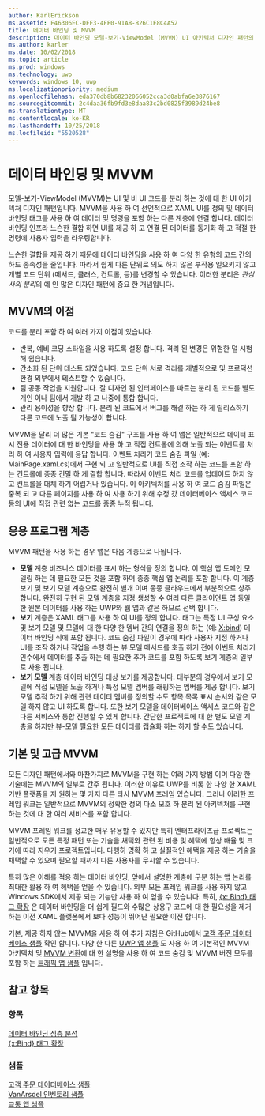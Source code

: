 ```yaml
---
author: KarlErickson
ms.assetid: F46306EC-DFF3-4FF0-91A8-826C1F8C4A52
title: 데이터 바인딩 및 MVVM
description: 데이터 바인딩 모델-보기-ViewModel (MVVM) UI 아키텍처 디자인 패턴의 핵심 이며 UI 및 비 UI 코드 간의 느슨한 결합을 통해 수 있습니다.
ms.author: karler
ms.date: 10/02/2018
ms.topic: article
ms.prod: windows
ms.technology: uwp
keywords: windows 10, uwp
ms.localizationpriority: medium
ms.openlocfilehash: eda370db8b68232066052cca3d0abfa6e3876167
ms.sourcegitcommit: 2c4daa36fb9fd3e8daa83c2bd0825f3989d24be8
ms.translationtype: MT
ms.contentlocale: ko-KR
ms.lasthandoff: 10/25/2018
ms.locfileid: "5520528"
---
```

# <a name="data-binding-and-mvvm"></a>데이터 바인딩 및 MVVM

모델-보기-ViewModel (MVVM)는 UI 및 비 UI 코드를 분리 하는 것에 대 한 UI 아키텍처 디자인 패턴입니다. MVVM을 사용 하 여 선언적으로 XAML UI를 정의 및 데이터 바인딩 태그를 사용 하 여 데이터 및 명령을 포함 하는 다른 계층에 연결 합니다. 데이터 바인딩 인프라 느슨한 결합 하면 UI를 제공 하 고 연결 된 데이터를 동기화 하 고 적절 한 명령에 사용자 입력을 라우팅합니다. 

느슨한 결합을 제공 하기 때문에 데이터 바인딩을 사용 하 여 다양 한 유형의 코드 간의 하드 종속성을 줄입니다. 따라서 쉽게 다른 단위로 의도 하지 않은 부작용 일으키지 않고 개별 코드 단위 (메서드, 클래스, 컨트롤, 등)를 변경할 수 있습니다. 이러한 분리은 *관심사의 분리*의 예 인 많은 디자인 패턴에 중요 한 개념입니다. 

## <a name="benefits-of-mvvm"></a>MVVM의 이점

코드를 분리 포함 하 여 여러 가지 이점이 있습니다.

* 반복, 예비 코딩 스타일을 사용 하도록 설정 합니다. 격리 된 변경은 위험한 덜 시험해 쉽습니다.
* 간소화 된 단위 테스트 되었습니다. 코드 단위 서로 격리를 개별적으로 및 프로덕션 환경 외부에서 테스트할 수 있습니다.
* 팀 공동 작업을 지원합니다. 잘 디자인 된 인터페이스를 따르는 분리 된 코드를 별도 개인 이나 팀에서 개발 하 고 나중에 통합 합니다.
* 관리 용이성을 향상 합니다. 분리 된 코드에서 버그를 해결 하는 하 게 릴리스하기 다른 코드에 노출 될 가능성이 합니다.

MVVM을 달리 더 많은 기본 "코드 숨김" 구조를 사용 하 여 앱은 일반적으로 데이터 표시 전용 데이터에 대 한 바인딩을 사용 하 고 직접 컨트롤에 의해 노출 되는 이벤트를 처리 하 여 사용자 입력에 응답 합니다. 이벤트 처리기 코드 숨김 파일 (예: MainPage.xaml.cs)에서 구현 되 고 일반적으로 UI를 직접 조작 하는 코드를 포함 하는 컨트롤에 종종 긴밀 하 게 결합 합니다. 따라서 이벤트 처리 코드를 업데이트 하지 않고 컨트롤을 대체 하기 어렵거나 있습니다. 이 아키텍처를 사용 하 여 코드 숨김 파일은 중복 되 고 다른 페이지를 사용 하 여 사용 하기 위해 수정 갔 데이터베이스 액세스 코드 등의 UI에 직접 관련 없는 코드를 종종 누적 됩니다.

## <a name="app-layers"></a>응용 프로그램 계층

MVVM 패턴을 사용 하는 경우 앱은 다음 계층으로 나뉩니다.

* **모델** 계층 비즈니스 데이터를 표시 하는 형식을 정의 합니다. 이 핵심 앱 도메인 모델링 하는 데 필요한 모든 것을 포함 하며 종종 핵심 앱 논리를 포함 합니다. 이 계층 보기 및 보기 모델 계층으로 완전히 별개 이며 종종 클라우드에서 부분적으로 상주 합니다. 완전히 구현 된 모델 계층을 지정 생성할 수 여러 다른 클라이언트 앱 동일한 원본 데이터를 사용 하는 UWP와 웹 앱과 같은 하므로 선택 합니다.
* **보기** 계층은 XAML 태그를 사용 하 여 UI를 정의 합니다. 태그는 특정 UI 구성 요소 및 보기 모델 및 모델에 대 한 다양 한 멤버 간의 연결을 정의 하는 (예: [X:bind](https://docs.microsoft.com/windows/uwp/xaml-platform/x-bind-markup-extension)) 데이터 바인딩 식에 포함 됩니다. 코드 숨김 파일이 경우에 따라 사용자 지정 하거나 UI를 조작 하거나 작업을 수행 하는 뷰 모델 메서드를 호출 하기 전에 이벤트 처리기 인수에서 데이터를 추출 하는 데 필요한 추가 코드를 포함 하도록 보기 계층의 일부로 사용 됩니다. 
* **보기 모델** 계층 데이터 바인딩 대상 보기를 제공합니다. 대부분의 경우에서 보기 모델에 직접 모델을 노출 하거나 특정 모델 멤버를 래핑하는 멤버를 제공 합니다. 보기 모델 추적 하기 위해 관련 데이터 멤버를 정의할 수도 항목 목록 표시 순서와 같은 모델 하지 않고 UI 하도록 합니다. 또한 보기 모델을 데이터베이스 액세스 코드와 같은 다른 서비스와 통합 진행할 수 있게 합니다. 간단한 프로젝트에 대 한 별도 모델 계층을 하지만 뷰-모델 필요한 모든 데이터를 캡슐화 하는 하지 할 수도 있습니다. 

## <a name="basic-and-advanced-mvvm"></a>기본 및 고급 MVVM

모든 디자인 패턴에서와 마찬가지로 MVVM을 구현 하는 여러 가지 방법 이며 다양 한 기술에는 MVVM의 일부로 간주 됩니다. 이러한 이유로 UWP를 비롯 한 다양 한 XAML 기반 플랫폼을 지 원하는 몇 가지 다른 타사 MVVM 프레임 있습니다. 그러나 이러한 프레임 워크는 일반적으로 MVVM의 정확한 정의 다소 모호 하 분리 된 아키텍처를 구현 하는 것에 대 한 여러 서비스를 포함 합니다. 

MVVM 프레임 워크를 정교한 매우 유용할 수 있지만 특히 엔터프라이즈급 프로젝트는 일반적으로 모든 특정 패턴 또는 기술을 채택와 관련 된 비용 및 혜택에 항상 배율 및 크기에 따라 지우기 프로젝트입니다. 다행히 명확 하 고 실질적인 혜택을 제공 하는 기술을 채택할 수 있으며 필요할 때까지 다른 사용자를 무시할 수 있습니다. 

특히 많은 이해를 적용 하는 데이터 바인딩, 앞에서 설명한 계층에 구분 하는 앱 논리를 최대한 활용 하 여 혜택을 얻을 수 있습니다. 외부 모든 프레임 워크를 사용 하지 않고 Windows SDK에서 제공 되는 기능만 사용 하 여 얻을 수 있습니다. 특히, [{x: Bind} 태그 확장](https://docs.microsoft.com/windows/uwp/xaml-platform/x-bind-markup-extension) 은 데이터 바인딩을 더 쉽게 필드와 수많은 상용구 코드에 대 한 필요성을 제거 하는 이전 XAML 플랫폼에서 보다 성능이 뛰어난 필요한 이전 합니다.

기본, 제공 하지 않는 MVVM을 사용 하 여 추가 지침은 GitHub에서 [고객 주문 데이터베이스 샘플](https://github.com/Microsoft/Windows-appsample-customers-orders-database) 확인 합니다. 다양 한 다른 [UWP 앱 샘플](https://github.com/Microsoft?q=windows-appsample
) 도 사용 하 여 기본적인 MVVM 아키텍처 및 [MVVM 변환](https://github.com/Microsoft/Windows-appsample-trafficapp/blob/MVVM/MVVM.md)에 대 한 설명을 사용 하 여 코드 숨김 및 MVVM 버전 모두를 포함 하는 [트래픽 앱 샘플](https://github.com/Microsoft/Windows-appsample-trafficapp) 입니다. 

## <a name="see-also"></a>참고 항목

### <a name="topics"></a>항목

[데이터 바인딩 심층 분석](https://docs.microsoft.com/windows/uwp/data-binding/data-binding-in-depth)  
[{x:Bind} 태그 확장](https://docs.microsoft.com/windows/uwp/xaml-platform/x-bind-markup-extension)  

### <a name="samples"></a>샘플

[고객 주문 데이터베이스 샘플](https://github.com/Microsoft/Windows-appsample-customers-orders-database)  
[VanArsdel 인벤토리 샘플](https://github.com/Microsoft/InventorySample)  
[교통 앱 샘플](https://github.com/Microsoft/Windows-appsample-trafficapp)  
